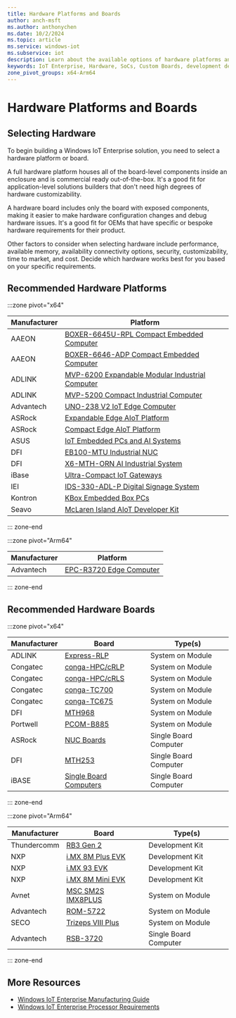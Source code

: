 ```yaml
---
title: Hardware Platforms and Boards
author: anch-msft
ms.author: anthonychen
ms.date: 10/2/2024
ms.topic: article
ms.service: windows-iot
ms.subservice: iot
description: Learn about the available options of hardware platforms and boards for building Windows IoT devices
keywords: IoT Enterprise, Hardware, SoCs, Custom Boards, development devices, boards, SOC, SOM, system on chips, Windows IoT
zone_pivot_groups: x64-Arm64
---
```


# Hardware Platforms and Boards

## Selecting Hardware

To begin building a Windows IoT Enterprise solution, you need to select a hardware platform or board.

A full hardware platform houses all of the board-level components inside an enclosure and is commercial ready out-of-the-box. It's a good fit for application-level solutions builders that don't need high degrees of hardware customizability.

A hardware board includes only the board with exposed components, making it easier to make hardware configuration changes and debug hardware issues. It's a good fit for OEMs that have specific or bespoke hardware requirements for their product.

Other factors to consider when selecting hardware include performance, available memory, availability connectivity options, security, customizability, time to market, and cost. Decide which hardware works best for you based on your specific requirements.

## Recommended Hardware Platforms

:::zone pivot="x64"

| Manufacturer | Platform |
| ------ | -------------- |
| AAEON | [BOXER-6645U-RPL Compact Embedded Computer](https://www.aaeon.com/en/p/compact-fanless-box-6645u-rpl) |
| AAEON | [BOXER-6646-ADP Compact Embedded Computer](https://www.aaeon.com/en/p/compact-fanless-box-pc-solutions-boxer-6646-adp) |
| ADLINK | [MVP-6200 Expandable Modular Industrial Computer](https://www.adlinktech.com/Products/Industrial_PCs_Fanless_Embedded_PCs/ExpandableFanlessEmbeddedComputers/MVP-6200_Series?lang=en) |
| ADLINK | [MVP-5200 Compact Industrial Computer](https://www.adlinktech.com/Products/Industrial_PCs_Fanless_Embedded_PCs/IntegratedFanlessEmbeddedComputers/MVP-5200_Series?lang=en) |
| Advantech | [UNO-238 V2 IoT Edge Computer](https://www.advantech.com/en-us/products/9a0cc561-8fc2-4e22-969c-9df90a3952b5/uno-238-v2/mod_77575fa5-5252-41a8-9f0d-5ef789890faf) |
| ASRock | [Expandable Edge AIoT Platform](https://www.asrockind.com/en-gb/expandable-edge-aiot-platform) |
| ASRock | [Compact Edge AIoT Platform](https://www.asrockind.com/en-gb/compact-edge-aiot-platform) |
| ASUS | [IoT Embedded PCs and AI Systems](https://iot.asus.com/embedded-computers-edge-ai-systems/all-series/filter?Series=Fanless-Embedded-Computers,Embedded-Computers&Spec=86) |
| DFI | [EB100-MTU Industrial NUC](https://www.dfi.com/product/index/1681) |
| DFI | [X6-MTH-ORN AI Industrial System](https://www.dfi.com/product/index/1673) |
| iBase | [Ultra-Compact IoT Gateways](https://www.ibase.com.tw/en/product/category/Intelligent_System/Edge_Computing_Wide_Temperature_System) |
| IEI | [IDS-330-ADL-P Digital Signage System](https://www.ieiworld.com/en/product/model.php?II=942) |
| Kontron | [KBox Embedded Box PCs](https://www.kontron.com/en/products/energy/embedded-box-pc/c139294) |
| Seavo | [McLaren Island AIoT Developer Kit](https://www.seavo.com/en/products/products-info_itemid_561.html) |

::: zone-end

:::zone pivot="Arm64"

| Manufacturer | Platform |
| ------ | -------------- |
| Advantech | [EPC-R3720 Edge Computer](https://www.advantech.com/en/products/880a61e5-3fed-41f3-bf53-8be2410c0f19/epc-r3720/mod_fde326be-b36e-4044-ba9a-28c4c49a25c6) |

::: zone-end

## Recommended Hardware Boards

:::zone pivot="x64"

| Manufacturer | Board | Type(s) |
| ------ | -------------- | ----- |
| ADLINK | [Express-RLP](https://www.adlinktech.com/Products/Computer_on_Modules/COMExpressType6/Express-RLP?lang=en) | System on Module |
| Congatec | [conga-HPC/cRLP](https://www.congatec.com/en/products/com-hpc/conga-hpccrlp/) | System on Module |
| Congatec | [conga-HPC/cRLS](https://www.congatec.com/en/products/com-hpc/conga-hpccrls/) | System on Module |
| Congatec | [conga-TC700](https://www.congatec.com/en/products/com-express-type-6/conga-tc700/) | System on Module |
| Congatec | [conga-TC675](https://www.congatec.com/en/products/com-express-type-6/conga-tc675/) | System on Module |
| DFI | [MTH968](https://www.dfi.com/product/index/1652 )| System on Module |
| Portwell | [PCOM-B885](https://portwell.com/products/detail.php?CUSTCHAR1=PCOM-B885) | System on Module |
| ASRock | [NUC Boards](https://www.asrockind.com/en-gb/nuc) | Single Board Computer |
| DFI | [MTH253](https://www.dfi.com/product/index/1679) | Single Board Computer |
| iBASE | [Single Board Computers](https://www.ibase.com.tw/en/product/category/Embedded_Computing/Single_Board_Computer/x86_based_3_5_Single_Board_Computer) | Single Board Computer |

::: zone-end

:::zone pivot="Arm64"

| Manufacturer | Board | Type(s) |
| ------ | -------------- | ----- |
| Thundercomm | [ RB3 Gen 2](https://www.thundercomm.com/product/qualcomm-rb3-gen-2/) | Development Kit |
| NXP | [i.MX 8M Plus EVK](https://www.nxp.com/design/development-boards/i-mx-evaluation-and-development-boards/evaluation-kit-for-the-i-mx-8m-plus-applications-processor:8MPLUSLPD4-EVK) | Development Kit |
| NXP | [i.MX 93 EVK](https://www.nxp.com/products/processors-and-microcontrollers/arm-processors/i-mx-applications-processors/i-mx-9-processors/i-mx-93-applications-processor-family-arm-cortex-a55-ml-acceleration-power-efficient-mpu:i.MX93) | Development Kit |
| NXP | [i.MX 8M Mini EVK](https://www.nxp.com/design/development-boards/i-mx-evaluation-and-development-boards/evaluation-kit-for-the-i-mx-8m-mini-applications-processor:8MMINILPD4-EVK) | Development Kit |
| Avnet | [MSC SM2S IMX8PLUS](https://embedded.avnet.com/product/msc-sm2s-imx8plus/) | System on Module |
| Advantech | [ROM-5722](https://www.advantech.com/en/products/computer-on-module/rom-5722/mod_11aa0c77-868e-4014-8151-ac7a7a1c5c1b) | System on Module |
| SECO | [Trizeps VIII Plus](https://edge.seco.com/usa/trizeps-viii-plus.html) | System on Module |
| Advantech | [RSB-3720](https://www.advantech.com/en/products/single_board_computer/rsb-3720/mod_d2f1b0bc-650b-449a-8ef7-b65ce4f69949) | Single Board Computer |

::: zone-end

## More Resources

* [Windows IoT Enterprise Manufacturing Guide](../Commercialization/Manufacturing-Guide.md)
* [Windows IoT Enterprise Processor Requirements](./Processor_Requirements.md)

